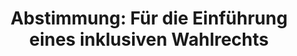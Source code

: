 ---
abstimmung:
  abstimmung: 3
  bundestagssitzung: 87
  datum: 15. März 2019
  legislaturperiode: 19
categories:
- Todo
data:
- title: Abstimmungsergebnis 20190315_3-data.pdf
  url: /res/2021-btw/abstimmungsergebnisse/20190315_3-data.pdf
- title: Abstimmungsergebnis 20190315_3_xls-data.xls
  url: /res/2021-btw/abstimmungsergebnisse/20190315_3_xls-data.xls
- title: Abstimmungsergebnis 20190315_3_xls-datacsv
  url: /res/2021-btw/abstimmungsergebnisse/csv/20190315_3_xls-datacsv
documents:
- local: /res/2021-btw/drucksachen/08261.pdf
  title: Drucksache 19/08261
  url: https://dip21.bundestag.de/dip21/btd/19/082/1908261.pdf
ergebnis:
  AfD:
    enthaltung: 67
    gesamt: 91
    ja: 0
    nein: 0
    nichtabgegeben: 24
    ungueltig: 0
  Bündnis 90/Die Grünen:
    enthaltung: 61
    gesamt: 67
    ja: 0
    nein: 0
    nichtabgegeben: 6
    ungueltig: 0
  Die Linke:
    enthaltung: 49
    gesamt: 69
    ja: 0
    nein: 0
    nichtabgegeben: 20
    ungueltig: 0
  FDP:
    enthaltung: 61
    gesamt: 80
    ja: 0
    nein: 0
    nichtabgegeben: 19
    ungueltig: 0
  cdu/csu:
    enthaltung: 0
    gesamt: 246
    ja: 218
    nein: 0
    nichtabgegeben: 28
    ungueltig: 0
  file: 20190315_3_xls-data.xls
  fraktionslos:
    enthaltung: 2
    gesamt: 4
    ja: 1
    nein: 0
    nichtabgegeben: 1
    ungueltig: 0
  spd:
    enthaltung: 0
    gesamt: 152
    ja: 126
    nein: 0
    nichtabgegeben: 26
    ungueltig: 0
layout: abstimmung
links:
- title: Link zu bundestag.de
  url: https://www.bundestag.de/parlament/plenum/abstimmung/abstimmung?id=588
preview: 'Deutscher Bundestag


  87. Sitzung des Deutschen Bundestages

  am Freitag, 15. März 2019


  Endgültiges Ergebnis der Namentlichen Abstimmung Nr. 3


  Antrag der Fraktionen der CDU/CSU und SPD

  Für die Einführung eines inklusiven Wahlrechts

  - Drs. 19/8261 -'
tags:
- Todo
title: 'Abstimmung: Für die Einführung eines inklusiven Wahlrechts'
---